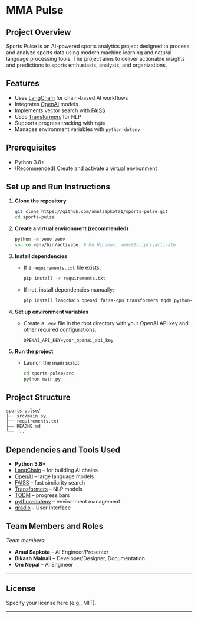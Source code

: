 # MMA Pulse

## Project Overview
Sports Pulse is an AI-powered sports analytics project designed to process and analyze sports data using modern machine learning and natural language processing tools. The project aims to deliver actionable insights and predictions to sports enthusiasts, analysts, and organizations.

## Features

- Uses [LangChain](https://github.com/hwchase17/langchain) for chain-based AI workflows
- Integrates [OpenAI](https://openai.com/) models
- Implements vector search with [FAISS](https://github.com/facebookresearch/faiss)
- Uses [Transformers](https://github.com/huggingface/transformers) for NLP
- Supports progress tracking with `tqdm`
- Manages environment variables with `python-dotenv`

## Prerequisites

- Python 3.8+
- (Recommended) Create and activate a virtual environment

## Set up and Run Instructions

1. **Clone the repository**
   ```bash
   git clone https://github.com/amulsapkota1/sports-pulse.git
   cd sports-pulse
   ```
   
2. **Create a virtual environment (recommended)**
   ```bash
   python -m venv venv
   source venv/bin/activate  # On Windows: venv\Scripts\activate
   ```
3. **Install dependencies**
   - If a `requirements.txt` file exists:
     ```bash
     pip install -r requirements.txt
     ```
   - If not, install dependencies manually:
     ```bash
     pip install langchain openai faiss-cpu transformers tqdm python-dotenv
     ```
4. **Set up environment variables**
   - Create a `.env` file in the root directory with your OpenAI API key and other required configurations:
     ```
     OPENAI_API_KEY=your_openai_api_key
     ```
5. **Run the project**
   - Launch the main script
     ```bash
     cd sports-pulse/src 
     python main.py
     ```

## Project Structure

```
sports-pulse/
├── src/main.py
├── requirements.txt
├── README.md
└── ...
```

## Dependencies and Tools Used

- **Python 3.8+**
- [LangChain](https://github.com/hwchase17/langchain) – for building AI chains
- [OpenAI](https://openai.com/) – large language models
- [FAISS](https://github.com/facebookresearch/faiss) – fast similarity search
- [Transformers](https://github.com/huggingface/transformers) – NLP models
- [TQDM](https://github.com/tqdm/tqdm) – progress bars
- [python-dotenv](https://github.com/theskumar/python-dotenv) – environment management
- [gradio](https://www.gradio.app/) – User Interface

## Team Members and Roles

_Team members:_

- **Amul Sapkota** – AI Engineer/Presenter
- **Bikash Mainali** – Developer/Designer, Documentation
- **Om Nepal** – AI Engineer

---

## License

Specify your license here (e.g., MIT).

---
